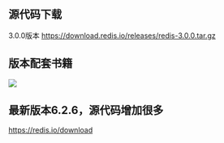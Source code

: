
## 源代码下载
3.0.0版本
https://download.redis.io/releases/redis-3.0.0.tar.gz

## 版本配套书籍
![](https://i.postimg.cc/W4BTZjhS/Snipaste-2022-01-25-16-21-00.png)

## 最新版本6.2.6，源代码增加很多
https://redis.io/download

